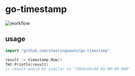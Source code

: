 # go-timestamp

![workflow](https://github.com/github/docs/actions/workflows/test.yml/badge.svg)

## usage

```go
import "github.com/steeringwaves/go-timestamp"

result := timestamp.Now()
fmt.Println(result)
// result would be similar to "1984/04/04 01:00:00.000"
```